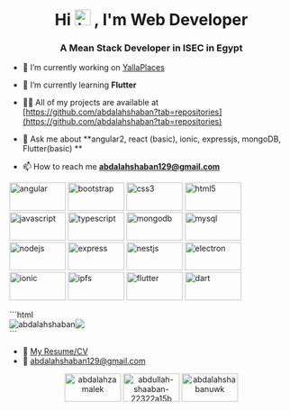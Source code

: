 <h1 align="center">Hi <img src="https://user-images.githubusercontent.com/1303154/88677602-1635ba80-d120-11ea-84d8-d263ba5fc3c0.gif" width="28px" alt="hi">
, I'm Web Developer</h1>
<h3 align="center">A Mean Stack Developer in ISEC in Egypt</h3>

- 🔭 I’m currently working on [YallaPlaces](https://drive.google.com/file/d/1OeB9A9LKI_UIo5Kf1VRqddShlZcUlD9h/view?usp=sharing)

- 🌱 I’m currently learning **Flutter**

- 👨‍💻 All of my projects are available at [https://github.com/abdalahshaban?tab=repositories](https://github.com/abdalahshaban?tab=repositories)

- 💬 Ask me about **angular2, react (basic), ionic, expressjs, mongoDB, Flutter(basic) **

- 📫 How to reach me **abdalahshaban129@gmail.com**

<p align="left">

<img src="https://cdn.jsdelivr.net/npm/simple-icons@3.1.0/icons/angular.svg" title="angular" alt="angular" width="100" height="50"/>
<img src="https://cdn.jsdelivr.net/npm/simple-icons@3.1.0/icons/bootstrap.svg" title="bootstrap" alt="bootstrap" width="100" height="50"/>
<img src="https://cdn.jsdelivr.net/npm/simple-icons@3.1.0/icons/css3.svg" title="css3" alt="css3" width="100" height="50"/> 
<img src="https://cdn.jsdelivr.net/npm/simple-icons@3.1.0/icons/html5.svg" title="html5" alt="html5" width="100" height="50"/>
<img src="https://cdn.jsdelivr.net/npm/simple-icons@3.1.0/icons/javascript.svg" title="javascript" alt="javascript" width="100" height="50"/> 
<img src="https://cdn.jsdelivr.net/npm/simple-icons@3.1.0/icons/typescript.svg" title="typescript" alt="typescript" width="100" height="50"/> 
<img src="https://cdn.jsdelivr.net/npm/simple-icons@3.1.0/icons/mongodb.svg" title="mongodb" alt="mongodb" width="100" height="50"/>
<img src="https://cdn.jsdelivr.net/npm/simple-icons@3.1.0/icons/mysql.svg" title="mysql" alt="mysql" width="100" height="50"/> 
<img src="https://cdn.jsdelivr.net/npm/simple-icons@4.5.0/icons/node-dot-js.svg" title="nodejs" alt="nodejs" width="100" height="50"/> 
<img src="https://cdn.jsdelivr.net/npm/simple-icons@4.5.0/icons/express.svg" title="express" alt="express" width="100" height="50"/>
<img src="https://cdn.jsdelivr.net/npm/simple-icons@3.1.0/icons/nestjs.svg" title="nestjs" alt="nestjs" width="100" height="50"/>
<img src="https://cdn.jsdelivr.net/npm/simple-icons@3.1.0/icons/electron.svg" title="electron" alt="electron" width="100" height="50"/>
<img src="https://cdn.jsdelivr.net/npm/simple-icons@3.1.0/icons/ionic.svg" title="ionic" alt="ionic" width="100" height="50"/>
<img src="https://cdn.jsdelivr.net/npm/simple-icons@3.1.0/icons/ipfs.svg" title="ipfs" alt="ipfs" width="100" height="50"/>
<img src="https://cdn.jsdelivr.net/npm/simple-icons@3.1.0/icons/flutter.svg" title="flutter" alt="flutter" width="100" height="50"/> 
<img src="https://cdn.jsdelivr.net/npm/simple-icons@3.1.0/icons/dart.svg" title="dart" alt="dart" width="100" height="50"/></p>
```html
<div style="display:flex;">
    <div>
        <img src="https://github-readme-stats.vercel.app/api?username=abdalahshaban&show_icons=true" alt="abdalahshaban" /> 
    </div>
    <div>
        <img src="https://github-readme-stats.vercel.app/api/top-langs/?username=abdalahshaban"/>
    </div>

</div>
```
 <!-- [![Top Langs](https://github-readme-stats.vercel.app/api/top-langs/?username=abdalahshaban)](https://github.com/abdalahshaban) -->

- :paperclip: [My Resume/CV](https://drive.google.com/file/d/1YeqDIGNjghlYBKY2vddHgTGN8n4M0qdQ/view?usp=sharing)
- :email: abdalahshaban129@gmail.com

<p align="center">
<a href="https://twitter.com/abdalahzamalek" target="blank"><img align="center" src="https://cdn.jsdelivr.net/npm/simple-icons@3.0.1/icons/twitter.svg" alt="abdalahzamalek" width="100" height="50"/></a>
<a href="https://linkedin.com/in/abdullah-shaaban-22322a15b" target="blank"><img align="center" src="https://cdn.jsdelivr.net/npm/simple-icons@3.0.1/icons/linkedin.svg" alt="abdullah-shaaban-22322a15b" width="100" height="50"/></a>
<a href="https://fb.com/abdalahshabanuwk" target="blank"><img align="center" src="https://cdn.jsdelivr.net/npm/simple-icons@3.0.1/icons/facebook.svg" alt="abdalahshabanuwk" width="100" height="50"/></a>
</p>
